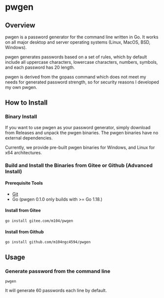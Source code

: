 # pwgen

## Overview
pwgen is a password generator for the command line written in Go. It works on all major desktop and server operating systems (Linux, MacOS, BSD, Windows). 

pwgen generates passwords based on a set of rules, which by default include all uppercase characters, lowercase characters, numbers, symbols, and each password has 20 length.

pwgen is derived from the gopass command which does not meet my needs for generated password strength, so for security reasons I developed my own pwgen. 

## How to Install

### Binary Install

If you want to use pwgen as your password generator, simply download from Releases and unpack the pwgen binaries. The pwgen binaries have no external dependencies.

Currently, we provide pre-built pwgen binaries for Windows, and Linux for x64 architectures.

### Build and Install the Binaries from Gitee or Github (Advanced Install)

#### Prerequisite Tools

- [Git](https://git-scm.com/)
- Go (pwgen 0.1.0 only builds with >= Go 1.18.)

#### Install from Gitee
```
go install gitee.com/m104/pwgen
```

#### Install from Github
```
go install github.com/m104ngc4594/pwgen
```

## Usage

### Generate password from the command line
```
pwgen
```
It will generate 60 passwords each line by default. 
